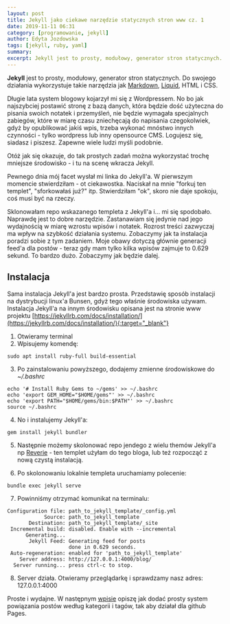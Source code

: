 ```yaml
---
layout: post
title: Jekyll jako ciekawe narzędzie statycznych stron www cz. 1
date: 2019-11-11 06:31
category: [programowanie, jekyll]
author: Edyta Jozdowska
tags: [jekyll, ruby, yaml]
summary:
excerpt: Jekyll jest to prosty, modułowy, generator stron statycznych. Do swojego działania wykorzystuje takie narzędzia jak Markdown, Liquid, HTML i CSS. 
---
```


**Jekyll** jest to prosty, modułowy, generator stron statycznych. Do swojego działania wykorzystuje takie narzędzia jak [Markdown](https://pl.wikipedia.org/wiki/Markdown), [Liquid](https://github.com/Shopify/liquid/wiki), HTML i CSS.

Długie lata system blogowy kojarzył mi się z Wordpressem. No bo jak najszybciej postawić stronę z bazą danych, która będzie dość użyteczna do pisania swoich notatek i przemyśleń, nie będzie wymagała specjalnych zabiegów, które w miarę czasu zniechęcają do napisania czegokolwiek, gdyż by opublikować jakiś wpis, trzeba wykonać mnóstwo innych czynności - tylko wordpress lub inny opensource CMS. Logujesz się, siadasz i piszesz. Zapewne wiele ludzi myśli podobnie.

Otóż jak się okazuje, do tak prostych zadań można wykorzystać trochę mniejsze środowisko - i tu na scenę wkracza Jekyll. 

Pewnego dnia mój facet wysłał mi linka do Jekyll'a. W pierwszym momencie stwierdziłam - ot ciekawostka. Naciskał na mnie "forkuj ten templet", "sforkowałaś już?" itp. Stwierdziłam "ok", skoro nie daje spokoju, coś musi być na rzeczy. 

Sklonowałam repo wskazanego templeta z Jekyll'a i... mi się spodobało. Naprawdę jest to dobre narzędzie. Zastanawiam się jedynie nad jego wydajnością w miarę wzrostu wpisów i notatek. Rozrost treści zazwyczaj ma wpływ na szybkość działania systemu. Zobaczymy jak ta instalacja poradzi sobie z tym zadaniem. Moje obawy dotyczą głównie generacji feed'a dla postów - teraz gdy mam tylko kilka wpisów zajmuje to 0.629 sekund. To bardzo dużo. Zobaczymy jak będzie dalej.

## Instalacja
Sama instalacja Jekyll'a jest bardzo prosta. Przedstawię sposób instalacji na dystrybucji linux'a Bunsen, gdyż tego właśnie środowiska używam. Instalacja Jekyll'a na innym środowisku opisana jest na stronie www projektu [https://jekyllrb.com/docs/installation/](https://jekyllrb.com/docs/installation/){:target="_blank"}

1. Otwieramy terminal
2. Wpisujemy komendę:
```shell
sudo apt install ruby-full build-essential
```
3. Po zainstalowaniu powyższego, dodajemy zmienne środowiskowe do _~/.bashrc_
```shell
echo '# Install Ruby Gems to ~/gems' >> ~/.bashrc
echo 'export GEM_HOME="$HOME/gems"' >> ~/.bashrc
echo 'export PATH="$HOME/gems/bin:$PATH"' >> ~/.bashrc
source ~/.bashrc
```
4. No i instalujemy Jekyll'a:
```shell
gem install jekyll bundler
```
5. Następnie możemy skolonować repo jendego z wielu themów Jekyll'a np [Reverie](https://github.com/amitmerchant1990/reverie) - ten templet użyłam do tego bloga, lub też rozpocząć z nową czystą instalacją. 

6. Po skolonowaniu lokalnie templeta uruchamiamy polecenie:
```shell
bundle exec jekyll serve
```
7. Powinniśmy otrzymać komunikat na terminalu:
```shell 
Configuration file: path_to_jekyll_template/_config.yml
            Source: path_to_jekyll_template
       Destination: path_to_jekyll_template/_site
 Incremental build: disabled. Enable with --incremental
      Generating... 
       Jekyll Feed: Generating feed for posts
                    done in 0.629 seconds.
 Auto-regeneration: enabled for 'path_to_jekyll_template'
    Server address: http://127.0.0.1:4000/blog/
  Server running... press ctrl-c to stop.
```
8. Server działa. Otwieramy przeglądarkę i sprawdzamy  nasz adres: 127.0.0.1:4000

Proste i wydajne. W następnym [wpisie](../kategorie-i-tagi-w-jekyll/) opiszę jak dodać prosty system powiązania postów według kategorii i tagów, tak aby działał dla github Pages.

